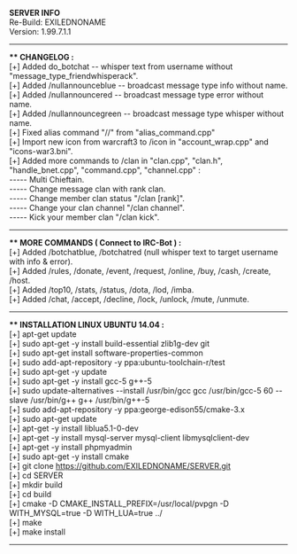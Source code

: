 <b> SERVER INFO </b> <br/>
Re-Build: EXILEDNONAME <br/>
Version: 1.99.7.1.1 <br/>
<hr>

<b> ** CHANGELOG : </b><br/>
[+] Added do_botchat -- whisper text from username without "message_type_friendwhisperack". <br/>
[+] Added /nullannounceblue -- broadcast message type info without name. <br/>
[+] Added /nullannouncered -- broadcast message type error without name. <br/>
[+] Added /nullannouncegreen -- broadcast message type whisper without name. <br/>
[+] Fixed alias command "//" from "alias_command.cpp" <br/>
[+] Import new icon from warcraft3 to /icon in "account_wrap.cpp" and "icons-war3.bni". <br/>
[+] Added more commands to /clan in "clan.cpp", "clan.h", "handle_bnet.cpp", "command.cpp", "channel.cpp" : <br/>
----- Multi Chieftain. <br/>
----- Change message clan with rank clan. <br/>
----- Change member clan status "/clan [rank]". <br/>
----- Change your clan channel "/clan channel". <br/>
----- Kick your member clan "/clan kick". <br/>
<hr>

<b> ** MORE COMMANDS ( Connect to IRC-Bot ) : </b><br/>
[+] Added /botchatblue, /botchatred (null whisper text to target username with info & error). <br/>
[+] Added /rules, /donate, /event, /request, /online, /buy, /cash, /create, /host. <br/>
[+] Added /top10, /stats, /status, /dota, /lod, /imba. <br/>
[+] Added /chat, /accept, /decline, /lock, /unlock, /mute, /unmute. <br/>
<hr>

<b> ** INSTALLATION LINUX UBUNTU 14.04 : </b><br/>
[+] apt-get update <br/>
[+] sudo apt-get -y install build-essential zlib1g-dev git <br/>
[+] sudo apt-get install software-properties-common <br/>
[+] sudo add-apt-repository -y ppa:ubuntu-toolchain-r/test <br/>
[+] sudo apt-get -y update <br/>
[+] sudo apt-get -y install gcc-5 g++-5 <br/>
[+] sudo update-alternatives --install /usr/bin/gcc gcc /usr/bin/gcc-5 60 --slave /usr/bin/g++ g++ /usr/bin/g++-5 <br/>
[+] sudo add-apt-repository -y ppa:george-edison55/cmake-3.x <br/>
[+] sudo apt-get update <br/>
[+] apt-get -y install liblua5.1-0-dev <br/>
[+] apt-get -y install mysql-server mysql-client libmysqlclient-dev <br/>
[+] apt-get -y install phpmyadmin <br/>
[+] sudo apt-get -y install cmake <br/>
[+] git clone https://github.com/EXILEDNONAME/SERVER.git <br/>
[+] cd SERVER <br/>
[+] mkdir build <br/>
[+] cd build <br/>
[+] cmake -D CMAKE_INSTALL_PREFIX=/usr/local/pvpgn -D WITH_MYSQL=true -D WITH_LUA=true ../ <br/>
[+] make <br/>
[+] make install <br/>
<hr>

